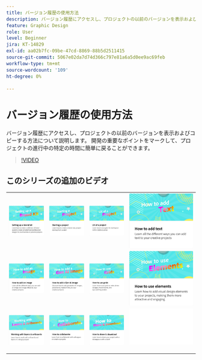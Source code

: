```yaml
---
title: バージョン履歴の使用方法
description: バージョン履歴にアクセスし、プロジェクトの以前のバージョンを表示およびコピーする方法について説明します
feature: Graphic Design
role: User
level: Beginner
jira: KT-14829
exl-id: aa02b7fc-09be-47cd-8869-88b5d2511415
source-git-commit: 5067e02da7d74d366c797e81a6a5d0ee9ac69feb
workflow-type: tm+mt
source-wordcount: '109'
ht-degree: 0%

---
```


# バージョン履歴の使用方法

バージョン履歴にアクセスし、プロジェクトの以前のバージョンを表示およびコピーする方法について説明します。 開発の重要なポイントをマークして、プロジェクトの進行中の特定の時間に簡単に戻ることができます。

>[!VIDEO](https://video.tv.adobe.com/v/3426937?quality=12&learn=on&hidetitle=true)

## このシリーズの追加のビデオ

<table style="table-layout:fixed">
<tr>
 <td>
      <a href="brand.md">
         <img alt="ブランドキットの設定" src="assets/brand.png" />
      </a>
  </td>
   <td>
      <a href="new-project.md">
         <img alt="プロジェクトの開始" src="assets/starting-a-project.png" />
      </a>
  </td>
   <td>
      <a href="workspace.md">
         <img alt="プロジェクトのUX" src="assets/workspace.png" />
      </a>
  </td>
  <td>
      <a href="text-effects.md">
         <img alt="テキストの追加方法" src="assets/text-effects.png" />
      </a>
  </td>
</tr>
<tr>
   <td>
      <a href="image-effects.md">
         <img alt="画像の追加方法" src="assets/image-effects.png" />
      </a>
  </td>
   <td>
      <a href="add-gen-ai-image.md">
         <img alt="Gen AI画像の追加方法" src="assets/gen-ai-image.png" />
      </a>
  </td>
   <td>
      <a href="grids.md">
         <img alt="グリッドの使用方法" src="assets/grids.png" />
      </a>
  </td>
   <td>
         <a href="add-design-assets.md">
            <img alt="エレメントの使用方法" src="assets/design-assets.png" />
         </a>
   </td>
</tr>
<tr>
   <td>
         <a href="layers.md">
            <img alt="レイヤーとアートボードの操作" src="assets/layers.png" />
         </a>
   </td>
   <td>
   <a href="collaborate.md">
      <img alt="共同作業の方法" src="assets/collaborate.png" />
   </a>
   </td>
   <td>
   <a href="share.md">
      <img alt="共有とダウンロードの方法" src="assets/share.png" />
   </a>
   </td>
   <td>
      <img alt="スペーサー" src="../assets/Whitespacer.png" />
      <div>
      <br>
   </td>
</tr>
</table>
